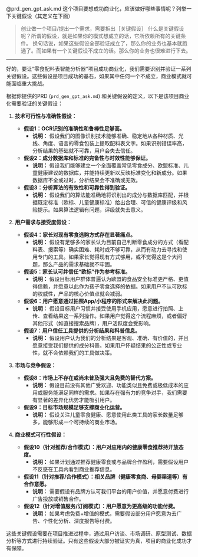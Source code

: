@prd_gen_gpt_ask.md 这个项目要想成功商业化，应该做好哪些事情呢？列举一下关键假设（其定义在下面）

> 创业做一个项目/提出一个需求，需要拆出［关键假设］
什么是关键假设呢？所谓的假设，就是如果你的模式想成立的话，它所依赖所有的关键条件。
换句话说，如果这些假设全部验证成立了，那么你的业务也基本就跑通了。而如果有一个关键假设不成立的话。那么你的业务也很难进行下去。


------


好的，要让“零食配料表智能分析器”项目成功商业化，我们需要识别并验证一系列关键假设。这些假设是项目成功的基石，如果其中任何一个不成立，商业模式就可能面临重大挑战。

根据你提供的PRD (`prd_gen_gpt_ask.md`) 和关键假设的定义，以下是该项目商业化需要验证的关键假设：

1.  **技术可行性与准确性假设：**
    *   **假设1：OCR识别的准确性和鲁棒性足够高。**
        *   **说明：** 假设我们的图像识别技术能够准确、稳定地从各种材质、光线、角度、语言的零食包装上提取配料表文字。如果识别错误率高，分析结果的基础就不可靠，用户会失去信任。
    *   **假设2：成分数据库和标准的完备性与时效性能够保证。**
        *   **说明：** 假设我们能够建立一个全面覆盖常见零食成分、欧盟标准、儿童健康建议的数据库，并能持续更新以反映标准变化和新成分。如果数据库不全或过时，分析结果会不准确或无效。
    *   **假设3：分析算法的有效性和可靠性得到验证。**
        *   **说明：** 假设我们的算法能准确地将识别出的成分与数据库匹配，并根据既定标准（欧标、儿童健康标准）给出合理、可信的健康评级和风险提示。如果算法逻辑有问题，评级就失去意义。

2.  **用户需求与接受度假设：**
    *   **假设4：家长对现有零食选购方式存在显著痛点。**
        *   **说明：** 假设有足够多的家长认为目前自己判断零食成分的方式（看配料表、搜索等）确实困难、耗时或不够可靠，从而有动力去寻找和使用专门的工具。如果家长觉得现有方式够用，或不觉得这是个大问题，那么产品的需求基础就不牢固。
    *   **假设5：家长认可并信任“欧标”作为参考标准。**
        *   **说明：** 假设目标用户群体普遍认为欧盟的食品安全标准更严格、更值得信赖，并愿意以此作为孩子零食选择的依据。如果用户不认可欧标的权威性，产品的核心价值点就会减弱。
    *   **假设6：用户愿意通过拍照App/小程序的形式来解决此问题。**
        *   **说明：** 假设目标用户习惯并接受使用手机应用，愿意进行拍照、上传、查看结果这一系列操作。如果用户觉得这个流程麻烦，或者偏好其他形式（如直接搜索品牌），用户活跃度会受影响。
    *   **假设7：用户信任工具提供的分析结果和科普信息。**
        *   **说明：** 假设用户认为我们的分析结果是客观、准确、有价值的，并且愿意接受我们提供的成分科普。如果用户怀疑结果的公正性或专业性，就不会依赖我们的工具做决策。

3.  **市场与竞争假设：**
    *   **假设8：市场上不存在或尚未普及强大且免费的替代方案。**
        *   **说明：** 假设目前没有其他广受欢迎、功能类似且免费或极低成本的应用或服务能满足同样的需求。如果存在强有力的竞争对手，我们需要有显著的差异化优势才能吸引用户。
    *   **假设9：目标市场规模足够支撑商业化运营。**
        *   **说明：** 假设关注儿童零食健康、愿意使用此类工具的家长数量足够多，能够形成一个可持续的商业市场。

4.  **商业模式可行性假设：**
    *   **假设10（针对推荐/合作模式）：用户对应用内的健康零食推荐持开放态度。**
        *   **说明：** 如果计划通过推荐健康零食或与品牌合作盈利，需要假设用户不反感在工具内看到商业推荐信息。
    *   **假设11（针对推荐/合作模式）：相关品牌（健康零食商、母婴渠道等）有合作意愿。**
        *   **说明：** 需要假设有品牌方认可我们平台的用户价值，并愿意付费进行广告投放或销售合作。
    *   **假设12（针对增值服务/订阅模式）：用户愿意为更高级的功能付费。**
        *   **说明：** 如果考虑免费+增值的模式，需要假设部分用户愿意为去广告、个性化分析、深度报告等付费。

这些关键假设需要在项目推进过程中，通过用户访谈、市场调研、原型测试、数据分析等方式进行持续验证。只有这些假设大部分被证实为真，项目的商业化成功才有保障。
